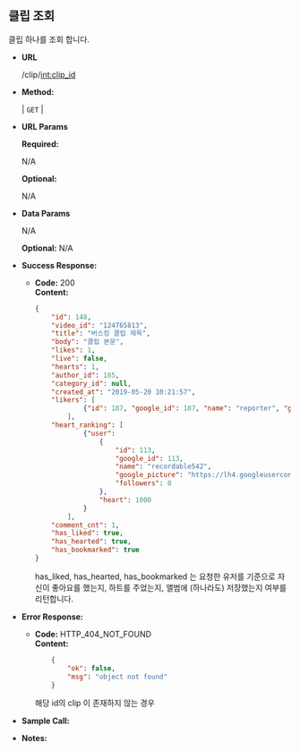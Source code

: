 **클립 조회**
----
  
  클립 하나를 조회 합니다.

* **URL**

  /clip/<int:clip_id>

* **Method:**
  
  | `GET` |
  
*  **URL Params**

   **Required:**
 
   N/A
   
   **Optional:**
 
   N/A

* **Data Params**

    N/A
    
    **Optional:**
    N/A

* **Success Response:**
  
  * **Code:** 200 <br />
    **Content:** 
    ```json
    {
        "id": 148, 
        "video_id": "124765813", 
        "title": "버스킹 클립 제목", 
        "body": "클립 본문", 
        "likes": 1, 
        "live": false, 
        "hearts": 1, 
        "author_id": 185, 
        "category_id": null, 
        "created_at": "2019-05-20 10:21:57", 
        "likers": [
                {"id": 187, "google_id": 187, "name": "reporter", "google_picture": "http://test-img.jpg", "followers": 0}
            ], 
        "heart_ranking": [
                {"user": 
                    {
                        "id": 113, 
                        "google_id": 113, 
                        "name": "recordable542", 
                        "google_picture": "https://lh4.googleusercontent.com/-ufC0a8TTdN4/AAAAAAAAAAI/AAAAAAAABjA/C6tCvQDtOe8/photo.jpg", 
                        "followers": 0
                    }, 
                    "heart": 1000
                }
            ], 
        "comment_cnt": 1, 
        "has_liked": true, 
        "has_hearted": true, 
        "has_bookmarked": true
    }
    ```
    has_liked, has_hearted, has_bookmarked 는 요청한 유저를 기준으로
    자신이 좋아요를 했는지, 하트를 주었는지, 앨범에 (하나라도) 저장했는지
    여부를 리턴합니다.
 
* **Error Response:**

  * **Code:** HTTP_404_NOT_FOUND <br />
    **Content:** 
    ```json
        {
            "ok": false,
            "msg": "object not found"
        }
    ```
    해당 id의 clip 이 존재하지 않는 경우

* **Sample Call:**


* **Notes:**

